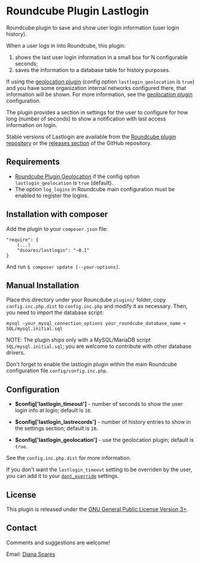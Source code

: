 Roundcube Plugin Lastlogin
============================

Roundcube plugin to save and show user login information (user login history).

When a user logs in into Roundcube, this plugin:

1. shows the last user login information in a small box for N configurable seconds;
2. saves the information to a database table for history purposes.

If using the [geolocation plugin][geolocation] (config option `lastlogin_geolocation` is `true`) and you have some organization internal networks configured there, that information will be shown. For more information, see the [geolocation plugin][geolocation] configuration.

The plugin provides a section in settings for the user to configure for how long (number of seconds) to show a notification with last access information on login.

Stable versions of Lastlogin are available from the [Roundcube plugin repository][rcplugrepo] or the [releases section][releases] of the GitHub repository.


Requirements
------------

- [Roundcube Plugin Geolocation][geolocation] if the config option `lastlogin_geolocation` is `true` (default).
- The option `log_logins` in Roundcube main configuration must be enabled to register the logins.


Installation with composer
----------------------------------------

Add the plugin to your `composer.json` file:

    "require": {
        (...)
        "dsoares/lastlogin": "~0.1"
    }

And run `$ composer update [--your-options]`.

Manual Installation
----------------------------------------

Place this directory under your Rouncdube `plugins/` folder, copy `config.inc.php.dist` to `config.inc.php` and modify it as necessary.
Then, you need to import the database script:

    mysql -your_mysql_connection_options your_roundcube_database_name < SQL/mysql.initial.sql

NOTE: The plugin ships only with a MySQL/MariaDB script `SQL/mysql.initial.sql`; you are welcome to contribute with other database drivers.

Don't forget to enable the lastlogin plugin within the main Roundcube configuration file `config/config.inc.php`.


Configuration
----------------------------------------

- **$config['lastlogin_timeout']** - number of seconds to show the user login info at login; default is `10`.

- **$config['lastlogin_lastrecords']** - number of history entries to show in the settings section; default is `10`.

- **$config['lastlogin_geolocation']** - use the geolocation plugin; default is `true`.

See the `config.inc.php.dist` for more information.

If you don't want the `lastlogin_timeout` setting to be overriden by the user, you can add it to your [`dont_override`][settings] settings.


License
----------------------------------------

This plugin is released under the [GNU General Public License Version 3+][gpl].

Contact
----------------------------------------

Comments and suggestions are welcome!

Email: [Diana Soares][dsoares]

[settings]: https://github.com/roundcube/roundcubemail/blob/master/config/defaults.inc.php#L363
[rcplugrepo]: http://plugins.roundcube.net/packages/dsoares/lastlogin
[releases]: http://github.com/JohnDoh/Roundcube-Plugin-Lastlogin/releases
[geolocation]: http://plugins.roundcube.net/packages/dsoares/geolocation
[gpl]: http://www.gnu.org/licenses/gpl.html
[dsoares]: mailto:diana.soares@gmail.com
